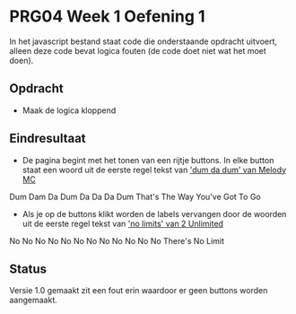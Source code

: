 # PRG04 Week 1 Oefening 1

In het javascript bestand staat code die onderstaande opdracht uitvoert, alleen deze code bevat logica fouten (de code doet niet wat het moet doen).

## Opdracht
- Maak de logica kloppend

## Eindresultaat

- De pagina begint met het tonen van een rijtje buttons. In elke button staat een woord uit de eerste regel tekst van ['dum da dum' van Melody MC](https://www.youtube.com/watch?v=mqpl2NnWHn4)

Dum Dam Da Dum Da Da Da Dum That's The Way You've Got To Go

- Als je op de buttons klikt worden de labels vervangen door de woorden uit de eerste regel tekst van ['no limits' van 2 Unlimited](https://www.youtube.com/watch?v=RkEXGgdqMz8)

No No No No No No No No No No No No There's No Limit

## Status

Versie 1.0 gemaakt zit een fout erin waardoor er geen buttons worden aangemaakt.
